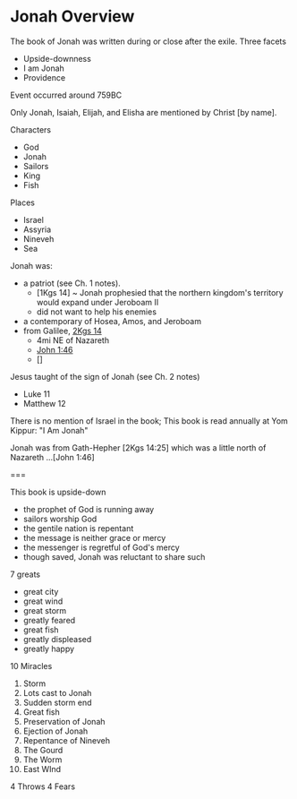 # Jonah Overview

The book of Jonah was written during or close after the exile.
Three facets
- Upside-downness
- I am Jonah
- Providence

Event occurred around 759BC

Only Jonah, Isaiah, Elijah, and Elisha are mentioned by Christ [by name].

Characters
- God
- Jonah
- Sailors
- King
- Fish

Places
- Israel
- Assyria
- Nineveh
- Sea

Jonah was:
- a patriot (see Ch. 1 notes).
  - [1Kgs 14] ~ Jonah prophesied that the northern kingdom's territory would expand under Jeroboam II
  - did not want to help his enemies
- a contemporary of Hosea, Amos, and Jeroboam
- from Galilee, [2Kgs 14]()
  - 4mi NE of Nazareth
  - [John 1:46]()
  - []

Jesus taught of the sign of Jonah (see Ch. 2 notes)
- Luke 11
- Matthew 12

There is no mention of Israel in the book;
This book is read annually at Yom Kippur: "I Am Jonah"

Jonah was from Gath-Hepher [2Kgs 14:25] which was a little north of Nazareth
...[John 1:46]


===

This book is upside-down
- the prophet of God is running away
- sailors worship God
- the gentile nation is repentant
- the message is neither grace or mercy
- the messenger is regretful of God's mercy
- though saved, Jonah was reluctant to share such


7 greats
- great city
- great wind
- great storm
- greatly feared
- great fish
- greatly displeased
- greatly happy


10 Miracles
1. Storm
2. Lots cast to Jonah
3. Sudden storm end
4. Great fish
5. Preservation of Jonah
6. Ejection of Jonah
7. Repentance of Nineveh
8. The Gourd
9. The Worm
10. East WInd

4 Throws
4 Fears

